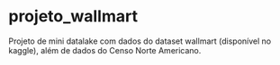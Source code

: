 # projeto_wallmart
Projeto de mini datalake com dados do dataset wallmart (disponível no kaggle), além de dados do Censo Norte Americano. 
